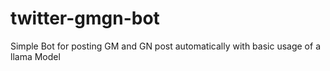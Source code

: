 # twitter-gmgn-bot
Simple Bot for posting GM and GN post automatically with basic usage of a llama Model
